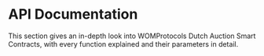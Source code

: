 # API Documentation

This section gives an in-depth look into WOMProtocols Dutch Auction Smart Contracts, with every function explained and their parameters in detail.  

